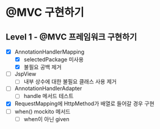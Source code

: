# @MVC 구현하기

## Level 1 - @MVC 프레임워크 구현하기
- [x] AnnotationHandlerMapping 
  - [x] selectedPackage 미사용
  - [x] 불필요 공백 제거 
- [ ] JspView
  - [ ] 내부 상수에 대한 불필요 클래스 사용 제거 
- [ ] AnnotationHandlerAdapter
  - [ ] handle 메서드 테스트
- [x] RequestMapping에 HttpMethod가 배열로 들어갈 경우 구현
- [ ] when() mockito 메서드 
  - [ ] when이 아닌 given
